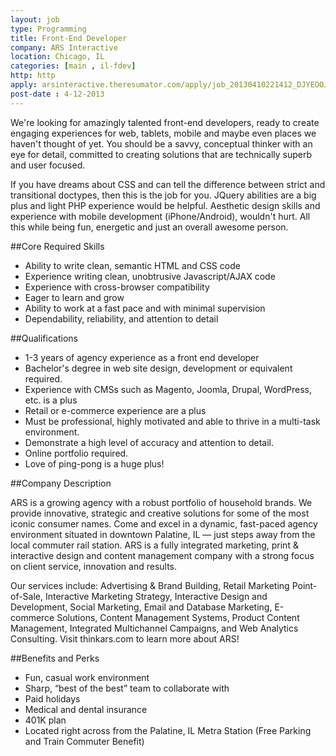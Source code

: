```yaml
---
layout: job
type: Programming
title: Front-End Developer
company: ARS Interactive
location: Chicago, IL
categories: [main , il-fdev]
http: http
apply: arsinteractive.theresumator.com/apply/job_20130410221412_DJYEOOJVXZC8OJRH/Frontend-Developer.html
post-date : 4-12-2013
---
```


We're looking for amazingly talented front-end developers, ready to create engaging experiences for web, tablets, mobile and maybe even places we haven't thought of yet. You should be a savvy, conceptual thinker with an eye for detail, committed to creating solutions that are technically superb and user focused.

If you have dreams about CSS and can tell the difference between strict and transitional doctypes, then this is the job for you. JQuery abilities are a big plus and light PHP experience would be helpful. Aesthetic design skills and experience with mobile development (iPhone/Android), wouldn't hurt. All this while being fun, energetic and just an overall awesome person.

##Core Required Skills

* Ability to write clean, semantic HTML and CSS code
* Experience writing clean, unobtrusive Javascript/AJAX code
* Experience with cross-browser compatibility
* Eager to learn and grow
* Ability to work at a fast pace and with minimal supervision
* Dependability, reliability, and attention to detail

##Qualifications

* 1-3 years of agency experience as a front end developer
* Bachelor's degree in web site design, development or equivalent required.
* Experience with CMSs such as Magento, Joomla, Drupal, WordPress, etc. is a plus
* Retail or e-commerce experience are a plus
* Must be professional, highly motivated and able to thrive in a multi-task environment.
* Demonstrate a high level of accuracy and attention to detail.
* Online portfolio required.
* Love of ping-pong is a huge plus!

##Company Description

ARS is a growing agency with a robust portfolio of household brands. We provide innovative, strategic and creative solutions for some of the most iconic consumer names. Come and excel in a dynamic, fast-paced agency environment situated in downtown Palatine, IL — just steps away from the local commuter rail station. ARS is a fully integrated marketing, print & interactive design and content management company with a strong focus on client service, innovation and results.

Our services include: Advertising & Brand Building, Retail Marketing Point-of-Sale, Interactive Marketing Strategy, Interactive Design and Development, Social Marketing, Email and Database Marketing, E-commerce Solutions, Content Management Systems, Product Content Management, Integrated Multichannel Campaigns, and Web Analytics Consulting. Visit thinkars.com to learn more about ARS!

##Benefits and Perks

* Fun, casual work environment
* Sharp, “best of the best” team to collaborate with
* Paid holidays
* Medical and dental insurance
* 401K plan
* Located right across from the Palatine, IL Metra Station (Free Parking and Train Commuter Benefit)
